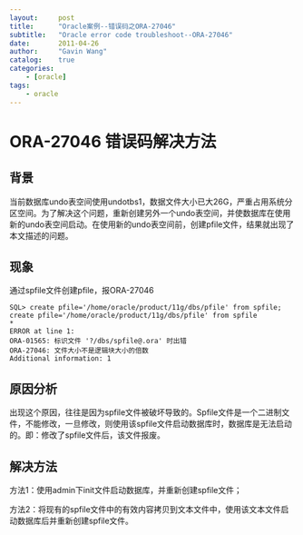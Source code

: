 ```yaml
---
layout:     post
title:      "Oracle案例--错误码之ORA-27046"
subtitle:   "Oracle error code troubleshoot--ORA-27046"
date:       2011-04-26
author:     "Gavin Wang"
catalog:    true
categories:
    - [oracle]
tags:
    - oracle
---
```


# ORA-27046  错误码解决方法

## 背景

当前数据库undo表空间使用undotbs1，数据文件大小已大26G，严重占用系统分区空间。为了解决这个问题，重新创建另外一个undo表空间，并使数据库在使用新的undo表空间启动。在使用新的undo表空间前，创建pfile文件，结果就出现了本文描述的问题。

## 现象

通过spfile文件创建pfile，报ORA-27046

```shell
SQL> create pfile='/home/oracle/product/11g/dbs/pfile' from spfile;
create pfile='/home/oracle/product/11g/dbs/pfile' from spfile
*
ERROR at line 1:
ORA-01565: 标识文件 '?/dbs/spfile@.ora' 时出错
ORA-27046: 文件大小不是逻辑块大小的倍数
Additional information: 1
```

## 原因分析

出现这个原因，往往是因为spfile文件被破坏导致的。Spfile文件是一个二进制文件，不能修改，一旦修改，则使用该spfile文件启动数据库时，数据库是无法启动的。即：修改了spfile文件后，该文件报废。

## 解决方法

方法1：使用admin下init文件启动数据库，并重新创建spfile文件；

方法2：将现有的spfile文件中的有效内容拷贝到文本文件中，使用该文本文件启动数据库后并重新创建spfile文件。

